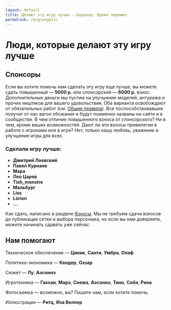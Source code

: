 ```yaml
---
layout: default
title: Делают эту игру лучше — Барраяр. Время перемен
permalink: /org/angels/
---
```


# Люди, которые делают эту игру лучше

## Спонсоры

Если вы хотите помочь нам сделать эту игру еще лучше, вы можете сдать повышенный — __5000 р.__ или спонсорский — __6000 р.__ взнос. Дополнительные деньги мы пустим на улучшение моделей, антуража и прочих ништяков для вашего удовольствия. Оба варианта освобождают от обязательных работ (см. [Общие правила](/rules/main/)). Все поспособствовавшие получат от нас вагон обожания и будут поименно названы на сайте и в сообществе. В чем отличие повышенного взноса от спонсорского? Ни в чем, кроме ваших возможностей. Дают ли эти взносы привилегии в работе с игроками или в игре? Нет, только нашу любовь, уважение и улучшение игры для всех.

### Сделали игру лучше:

- __Дмитрий Лоевский__
- __Павел Курнаев__
- __Мара__
- __Лео Царев__
- __Tish_monstre__
- __Мальбург__
- __Liss__
- __Lórion__
- __...__

Как сдать, написано в разделе [Взносы](/org#section-2). Мы не требуем сдачи взносов до публикации сетки и выбора персонажа, но если вы нам доверяете, можете начинать сдавать уже сейчас.

## Нам помогают

Техническое обеспечение — __Циник__, __Санти__, __Умбра__, __Олаф__

Политика-экономика — __Кендер__, __Охзар__

Сюжет — __Лу__, __Аэсоннэ__

Игротехника — __Гакхан__, __Марэ__, __Снежа__, __Аэсоннэ__, __Тино__, __Соби__, __Рина__

Фотосъемка — возможно, вы? Пишите нам, если хотите помочь.

Иллюстрации — __Ритц__, __Иза Веллер__
